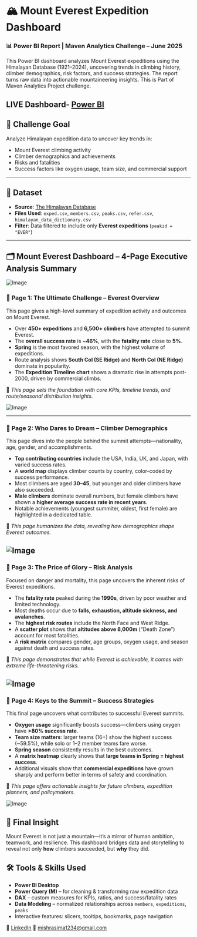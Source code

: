 # 🏔️ Mount Everest Expedition Dashboard  
### 📊 Power BI Report |  Maven Analytics Challenge – June 2025

This Power BI dashboard analyzes Mount Everest expeditions using the Himalayan Database (1921–2024), uncovering trends in climbing history, climber demographics, risk factors, and success strategies. The report turns raw data into actionable mountaineering insights. This is Part of Maven Analytics Project challenge.

LIVE Dashboard- [Power BI](https://app.powerbi.com/view?r=eyJrIjoiYzg4NWJkM2MtYTM3Yy00ODY3LWEzZmMtMWMyMjY2YzJjZmQ3IiwidCI6ImM2ZTU0OWIzLTVmNDUtNDAzMi1hYWU5LWQ0MjQ0ZGM1YjJjNCJ9&pageName=ad7c29db885717082d54)
---

## 🎯 Challenge Goal

Analyze Himalayan expedition data to uncover key trends in:
- Mount Everest climbing activity
- Climber demographics and achievements
- Risks and fatalities
- Success factors like oxygen usage, team size, and commercial support

---

## 📁 Dataset

- **Source**: [The Himalayan Database](https://mavenanalytics.io/challenges/maven-everest-challenge/8159f007-7ddd-4dad-83c2-0ebe009b3e31)
- **Files Used**: `exped.csv`, `members.csv`, `peaks.csv`, `refer.csv`, `himalayan_data_dictionary.csv`
- **Filter**: Data filtered to include only **Everest expeditions** (`peakid = "EVER"`)

---

## 🗂️ Mount Everest Dashboard – 4-Page Executive Analysis Summary

![Image](https://github.com/user-attachments/assets/d2243b1d-8600-43de-bf2e-62f221f764fb)

### 📄 **Page 1: The Ultimate Challenge – Everest Overview**

This page gives a high-level summary of expedition activity and outcomes on Mount Everest.

- Over **450+ expeditions** and **6,500+ climbers** have attempted to summit Everest.
- The **overall success rate** is ~**46%**, with the **fatality rate** close to **5%**.
- **Spring** is the most favored season, with the highest volume of expeditions.
- Route analysis shows **South Col (SE Ridge)** and **North Col (NE Ridge)** dominate in popularity.
- The **Expedition Timeline chart** shows a dramatic rise in attempts post-2000, driven by commercial climbs.

📌 *This page sets the foundation with core KPIs, timeline trends, and route/seasonal distribution insights.*

![Image](https://github.com/user-attachments/assets/ef44c8de-76e4-4802-badc-5c9b28366617)

---

### 📄 **Page 2: Who Dares to Dream – Climber Demographics**

This page dives into the people behind the summit attempts—nationality, age, gender, and accomplishments.

- **Top contributing countries** include the USA, India, UK, and Japan, with varied success rates.
- A **world map** displays climber counts by country, color-coded by success performance.
- Most climbers are aged **30–45**, but younger and older climbers have also succeeded.
- **Male climbers** dominate overall numbers, but female climbers have shown a **higher average success rate in recent years**.
- Notable achievements (youngest summiter, oldest, first female) are highlighted in a dedicated table.

📌 *This page humanizes the data, revealing how demographics shape Everest outcomes.*

![Image](https://github.com/user-attachments/assets/d6b2d78e-9dd4-41ee-bbab-2bcdf1ada82e)
---

### 📄 **Page 3: The Price of Glory – Risk Analysis**

Focused on danger and mortality, this page uncovers the inherent risks of Everest expeditions.

- The **fatality rate** peaked during the **1990s**, driven by poor weather and limited technology.
- Most deaths occur due to **falls, exhaustion, altitude sickness, and avalanches**.
- The **highest risk routes** include the North Face and West Ridge.
- A **scatter plot** shows that **altitudes above 8,000m** (“Death Zone”) account for most fatalities.
- A **risk matrix** compares gender, age groups, oxygen usage, and season against death and success rates.

📌 *This page demonstrates that while Everest is achievable, it comes with extreme life-threatening risks.*

![Image](https://github.com/user-attachments/assets/159e419f-014d-4f5b-96ee-da241a0e3c6b)
---

### 📄 **Page 4: Keys to the Summit – Success Strategies**

This final page uncovers what contributes to successful Everest summits.

- **Oxygen usage** significantly boosts success—climbers using oxygen have **>80% success rate**.
- **Team size matters**: larger teams (16+) show the highest success (~59.5%), while solo or 1–2 member teams fare worse.
- **Spring season** consistently results in the best outcomes.
- A **matrix heatmap** clearly shows that **large teams in Spring = highest success**.
- Additional visuals show that **commercial expeditions** have grown sharply and perform better in terms of safety and coordination.

📌 *This page offers actionable insights for future climbers, expedition planners, and policymakers.*

![Image](https://github.com/user-attachments/assets/390ce580-facc-4779-90ac-4c777d758057)

## 🧠 Final Insight

Mount Everest is not just a mountain—it’s a mirror of human ambition, teamwork, and resilience. This dashboard bridges data and storytelling to reveal not only **how** climbers succeeded, but **why** they did.


## 🛠️ Tools & Skills Used

- **Power BI Desktop**
- **Power Query (M)** – for cleaning & transforming raw expedition data
- **DAX** – custom measures for KPIs, ratios, and success/fatality rates
- **Data Modeling** – normalized relationships across `members`, `expeditions`, `peaks`
- Interactive features: slicers, tooltips, bookmarks, page navigation


🔗 [LinkedIn](https://www.linkedin.com/in/sima-analyst/)
📧 mishrasima1234@gmail.com

